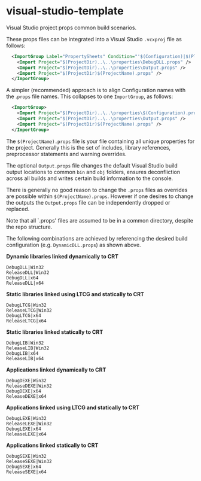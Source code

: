 visual-studio-template
======================

Visual Studio project props common build scenarios.

These props files can be integrated into a Visual Studio `.vcxproj` file as follows:

```xml
  <ImportGroup Label="PropertySheets" Condition="'$(Configuration)|$(Platform)'=='DebugDLL|Win32'">
    <Import Project="$(ProjectDir)..\..\properties\DebugDLL.props" />
    <Import Project="$(ProjectDir)..\..\properties\Output.props" />
    <Import Project="$(ProjectDir)$(ProjectName).props" />
  </ImportGroup>
```

A simpler (recommended) approach is to align Configuration names with the .`props` file names. This collapses to one `ImportGroup`, as follows:

```xml
  <ImportGroup>
    <Import Project="$(ProjectDir)..\..\properties\$(Configuration).props" />
    <Import Project="$(ProjectDir)..\..\properties\Output.props" />
    <Import Project="$(ProjectDir)$(ProjectName).props" />
  </ImportGroup>
```

The `$(ProjectName).props` file is your file containing all unique properties for the project. Generally this is the set of includes, library references, preprocessor statements and warning overrides.

The optional `Output.props` file changes the default Visual Studio build output locations to common `bin` and `obj` folders, ensures deconfliction across all builds and writes certain build information to the console.

There is generally no good reason to change the `.props` files as overrides are possible within `$(ProjectName).props`. However if one desires to change the outputs the `Output.props` file can be independently dropped or replaced.

Note that all `.props' files are assumed to be in a common directory, despite the repo structure.

The following combinations are achieved by referencing the desired build configuration (e.g. `DynamicDLL.props`) as shown above.

**Dynamic libraries linked dynamically to CRT**
```
DebugDLL|Win32
ReleaseDLL|Win32
DebugDLL|x64
ReleaseDLL|x64
```
**Static libraries linked using LTCG and statically to CRT**
```
DebugLTCG|Win32
ReleaseLTCG|Win32
DebugLTCG|x64
ReleaseLTCG|x64
```
**Static libraries linked statically to CRT**
```
DebugLIB|Win32
ReleaseLIB|Win32
DebugLIB|x64
ReleaseLIB|x64
```
**Applications linked dynamically to CRT**
```
DebugDEXE|Win32
ReleaseDEXE|Win32
DebugDEXE|x64
ReleaseDEXE|x64
```
**Applications linked using LTCG and statically to CRT**
```
DebugLEXE|Win32
ReleaseLEXE|Win32
DebugLEXE|x64
ReleaseLEXE|x64
```
**Applications linked statically to CRT**
```
DebugSEXE|Win32
ReleaseSEXE|Win32
DebugSEXE|x64
ReleaseSEXE|x64
```
